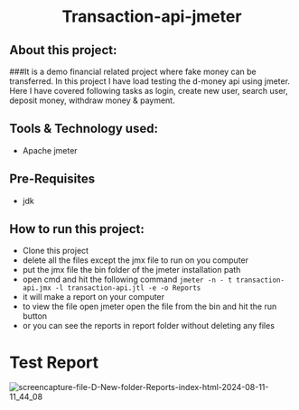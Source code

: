 # <div align=center>Transaction-api-jmeter </div>

## About this project:
###It is a demo financial related project where fake money can be transferred. In this project I have load testing the d-money api using jmeter. Here I have covered following tasks as login, create new user, search user, deposit money, withdraw money & payment.

## Tools & Technology used:
- Apache jmeter

## Pre-Requisites
- jdk


## How to run this project:
- Clone this project
- delete all the files except the jmx file to run on you computer 
- put the jmx file the bin folder of the jmeter installation path
- open cmd and hit the following command  ```jmeter -n - t transaction-api.jmx -l transaction-api.jtl -e -o Reports```
- it will make a report on your computer 
- to view the file open jmeter open the file from the bin and hit the run button
- or you can see the reports in report folder without deleting any files 

# Test Report   
![screencapture-file-D-New-folder-Reports-index-html-2024-08-11-11_44_08](https://github.com/user-attachments/assets/f2fa1565-0f55-4649-a300-e71e105b2459)
